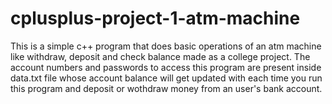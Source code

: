 # cplusplus-project-1-atm-machine

This is a simple c++ program that does basic operations of an atm machine like withdraw, deposit and check balance made as a college project. 
The account numbers and passwords to access this program are present inside data.txt file whose account balance will get updated with each time you run this program and deposit or wothdraw money from an user's bank account.
